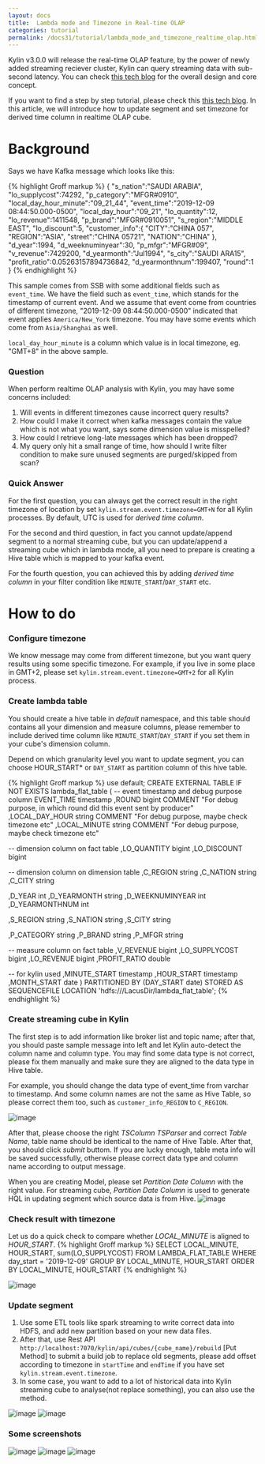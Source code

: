 ```yaml
---
layout: docs
title:  Lambda mode and Timezone in Real-time OLAP
categories: tutorial
permalink: /docs31/tutorial/lambda_mode_and_timezone_realtime_olap.html
---
```


Kylin v3.0.0 will release the real-time OLAP feature, by the power of newly added streaming reciever cluster, Kylin can query streaming data with sub-second latency. You can check [this tech blog](/blog/2019/04/12/rt-streaming-design/) for the overall design and core concept. 

If you want to find a step by step tutorial, please check this [this tech blog](/docs/tutorial/realtime_olap.html).
In this article, we will introduce how to update segment and set timezone for derived time column in realtime OLAP cube. 

# Background

Says we have Kafka message which looks like this:

{% highlight Groff markup %}
{
    "s_nation":"SAUDI ARABIA",
    "lo_supplycost":74292,
    "p_category":"MFGR#0910",
    "local_day_hour_minute":"09_21_44",
    "event_time":"2019-12-09 08:44:50.000-0500",
    "local_day_hour":"09_21",
    "lo_quantity":12,
    "lo_revenue":1411548,
    "p_brand":"MFGR#0910051",
    "s_region":"MIDDLE EAST",
    "lo_discount":5,
    "customer_info":{
        "CITY":"CHINA    057",
        "REGION":"ASIA",
        "street":"CHINA    05721",
        "NATION":"CHINA"
    },
    "d_year":1994,
    "d_weeknuminyear":30,
    "p_mfgr":"MFGR#09",
    "v_revenue":7429200,
    "d_yearmonth":"Jul1994",
    "s_city":"SAUDI ARA15",
    "profit_ratio":0.05263157894736842,
    "d_yearmonthnum":199407,
    "round":1
}
{% endhighlight %}

This sample comes from SSB with some additional fields such as `event_time`. We have the field such as `event_time`, which stands for the timestamp of current event. 
And we assume that event come from countries of different timezone, "2019-12-09 08:44:50.000-0500" indicated that event applies `America/New_York` timezone. You may have some events which come from `Asia/Shanghai` as well.

`local_day_hour_minute` is a column which value is in local timezone, eg. "GMT+8" in the above sample.

### Question
When perform realtime OLAP analysis with Kylin, you may have some concerns included:

1. Will events in different timezones cause incorrect query results?
2. How could I make it correct when kafka messages contain the value which is not what you want, says some dimension value is misspelled?
3. How could I retrieve long-late messages which has been dropped?
4. My query only hit a small range of time, how should I write filter condition to make sure unused segments are purged/skipped from scan?

### Quick Answer
For the first question, you can always get the correct result in the right timezone of location by set `kylin.stream.event.timezone=GMT+N` for all Kylin processes. By default, UTC is used for *derived time column*.

For the second and third question, in fact you cannot update/append segment to a normal streaming cube, but you can update/append a streaming cube which in lambda mode, all you need to prepare is creating a Hive table which is mapped to your kafka event.

For the fourth question, you can achieved this by adding *derived time column* in your filter condition like `MINUTE_START`/`DAY_START` etc.

# How to do

### Configure timezone
We know message may come from different timezone, but you want query results using some specific timezone. 
For example, if you live in some place in GMT+2, please set `kylin.stream.event.timezone=GMT+2` for all Kylin process. 


### Create lambda table

You should create a hive table in *default* namespace, and this table should contains all your dimension and measure columns, please 
 remember to include derived time column like `MINUTE_START`/`DAY_START` if you set them in your cube's dimension column. 

Depend on which granularity level you want to update segment,  you can choose HOUR_START* or `DAY_START` as partition column of this hive table.

{% highlight Groff markup %}
use default;
CREATE EXTERNAL TABLE IF NOT EXISTS lambda_flat_table
(
-- event timestamp and debug purpose column
EVENT_TIME timestamp
,ROUND bigint COMMENT "For debug purpose, in which round did this event sent by producer"
,LOCAL_DAY_HOUR string COMMENT "For debug purpose, maybe check timezone etc"
,LOCAL_MINUTE string COMMENT "For debug purpose, maybe check timezone etc"

-- dimension column on fact table
,LO_QUANTITY bigint
,LO_DISCOUNT bigint

-- dimension column on dimension table
,C_REGION string
,C_NATION string
,C_CITY string

,D_YEAR int
,D_YEARMONTH string
,D_WEEKNUMINYEAR int
,D_YEARMONTHNUM int

,S_REGION string
,S_NATION string
,S_CITY string

,P_CATEGORY string
,P_BRAND string
,P_MFGR string


-- measure column  on fact table
,V_REVENUE bigint
,LO_SUPPLYCOST bigint
,LO_REVENUE bigint
,PROFIT_RATIO double

-- for kylin used
,MINUTE_START timestamp
,HOUR_START timestamp
,MONTH_START date
)
PARTITIONED BY (DAY_START date)
STORED AS SEQUENCEFILE
LOCATION 'hdfs:///LacusDir/lambda_flat_table';
{% endhighlight %}


### Create streaming cube in Kylin
The first step is to add information like broker list and topic name; 
after that, you should paste sample message into left and let Kylin auto-detect the column name and column type.
You may find some data type is not correct, please fix them manually and make sure they are aligned to the data type in Hive table.

For example, you should change the data type of event_time from varchar to timestamp.
And some column names are not the same as Hive Table, so please correct them too, such as `customer_info_REGION` to `C_REGION`.

![image](/images/RealtimeOlap/Before-Submit.png)

After that, please choose the right *TSColumn* *TSParser* and correct *Table Name*, table name should be identical to the name of Hive Table. After that, you should click *submit* buttom.
If you are lucky enough, table meta info will be saved successfully, otherwise please correct data type and column name according to output message.

When you are creating Model, please set *Partition Date Column* with the right value. For streaming cube, *Partition Date Column* is used to generate HQL in updating segment which source data is from Hive.
![image](/images/RealtimeOlap/CreateStreamingModel.png)

### Check result with timezone

Let us do a quick check to compare whether *LOCAL_MINUTE* is aligned to *HOUR_START*.
{% highlight Groff markup %}
SELECT LOCAL_MINUTE, HOUR_START, sum(LO_SUPPLYCOST)
FROM LAMBDA_FLAT_TABLE
WHERE day_start = '2019-12-09'
GROUP BY LOCAL_MINUTE, HOUR_START
ORDER BY LOCAL_MINUTE, HOUR_START
{% endhighlight %}

![image](/images/RealtimeOlap/Timezone-checkresult.png)
 
### Update segment

1. Use some ETL tools like spark streaming to write correct data into HDFS, and add new partition based on your new data files. 
2. After that, use Rest API `http://localhost:7070/kylin/api/cubes/{cube_name}/rebuild` [Put Method] to submit a build job to replace old segments, 
please add offset according to timezone in `startTime` and `endTime` if you have set `kylin.stream.event.timezone`.
3. In some case, you want to add to a lot of historical data into Kylin streaming cube to analyse(not replace something), you can also use the method.

![image](/images/RealtimeOlap/JobMonitor.png)
![image](/images/RealtimeOlap/LambdaCubeSegment.png)

### Some screenshots
![image](/images/RealtimeOlap/Table-Meta-1.png)
![image](/images/RealtimeOlap/Table-Meta-2.png)
![image](/images/RealtimeOlap/Table-Meta-3.png)

